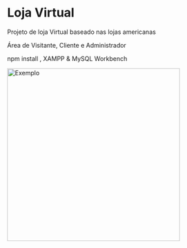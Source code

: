 <h1>Loja Virtual</h1>

<p>Projeto de loja Virtual baseado nas lojas americanas</p>

<p>Área de Visitante, Cliente e Administrador</p>

<p>npm install , XAMPP & MySQL Workbench</p>

<p>
  <img src="https://raw.githubusercontent.com/joartur/Mural-de-Pensamentos/main/public/img/exemplo.png](https://github.com/joartur/loja-virtual/blob/main/public/img/exemplo.png" width="400px" alt="Exemplo">
</p>

